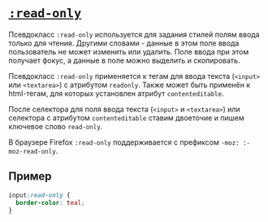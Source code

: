 # [`:read-only`](../index.md)

Псевдокласс `:read-only` используется для задания стилей полям ввода только для чтения. Другими словами - данные в этом поле ввода пользователь не может изменить или удалить. Поле ввода при этом получает фокус, а данные в поле можно выделить и скопировать.

Псевдокласс `:read-only` применяется к тегам для ввода текста (`<input>` или `<textarea>`) с атрибутом `readonly`. Также может быть применён к html-тегам, для которых установлен атрибут `contenteditable`.

После селектора для поля ввода текста (`<input>` и `<textarea>`) или селектора с атрибутом `contenteditable` ставим двоеточие и пишем ключевое слово `read-only`.

В браузере Firefox `:read-only` поддерживается с префиксом `-moz: :-moz-read-only`.

## Пример

```css
input:read-only {
  border-color: teal;
}
```
